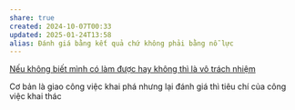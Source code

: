 ```yaml
---
share: true
created: 2024-10-07T00:33
updated: 2025-01-24T13:58
alias: Đánh giá bằng kết quả chứ không phải bằng nỗ lực
---
```

[Nếu không biết mình có làm được hay không thì là vô trách nhiệm](./N%E1%BA%BFu%20kh%C3%B4ng%20bi%E1%BA%BFt%20m%C3%ACnh%20c%C3%B3%20l%C3%A0m%20%C4%91%C6%B0%E1%BB%A3c%20hay%20kh%C3%B4ng%20th%C3%AC%20l%C3%A0%20v%C3%B4%20tr%C3%A1ch%20nhi%E1%BB%87m.md)

Cơ bản là giao công việc khai phá nhưng lại đánh giá thì tiêu chí của công việc khai thác